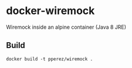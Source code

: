 # docker-wiremock
Wiremock inside an alpine container (Java 8 JRE)

## Build

~~~
docker build -t pperez/wiremock .
~~~
